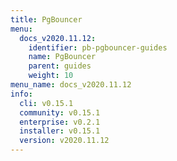 ```yaml
---
title: PgBouncer
menu:
  docs_v2020.11.12:
    identifier: pb-pgbouncer-guides
    name: PgBouncer
    parent: guides
    weight: 10
menu_name: docs_v2020.11.12
info:
  cli: v0.15.1
  community: v0.15.1
  enterprise: v0.2.1
  installer: v0.15.1
  version: v2020.11.12
---
```


